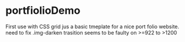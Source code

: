 # portfiolioDemo
First use with CSS grid
jus a basic tmeplate for a nice port folio website.
need to fix .img-darken trasition seems to be faulty on >=922 to >1200
